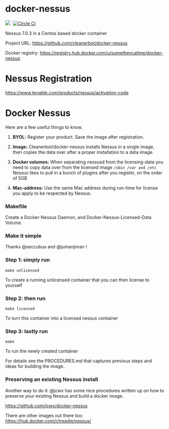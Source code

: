 # docker-nessus
[![](https://badge.imagelayers.io/sometheycallme/docker-nessus.svg)](https://imagelayers.io/?images=cleanerbot/docker-nessus:latest 'View image size and layers')&nbsp;
[![Circle CI](https://circleci.com/gh/cleanerbot/docker-nessus.png?circle-token=5d84cd337864c33f062f57aafd2854771777759d)](https://circleci.com/gh/sometheycallme/docker-nessus/tree/master 'View CI builds')

Nessus 7.0.3 in a Centos based docker container

Project URL: https://github.com/cleanerbot/docker-nessus

Docker registry: https://registry.hub.docker.com/u/sometheycallme/docker-nessus

# Nessus Registration
https://www.tenable.com/products/nessus/activation-code

# Docker Nessus

Here are a few useful things to know.

1) <b>BYOL:</b> Register your product.  Save the image after registration.

2) <b>Image:</b> Cleanerbot/docker-nessus installs Nessus in a single image, then copies the data over after a proper installation to a  data image.

3) <b>Docker volumes:</b> When separating nessusd from the licensing-data you need to copy data over from the licensed image ```/sbin /var and /etc```  Nessus likes to pull in a bunch of plugins after you register, on the order of 5GB

4) <b>Mac-address:</b> Use the same Mac address during run-time for license you apply to be respected by Nessus.


### Makefile

Create a Docker-Nessus Daemon, and Docker-Nessus-Licensed-Data Volume.

### Make it simple

Thanks @seccubus and @jumanjiman !

### Step 1: simply run

```
make unlicensed
```
To create a running unlicensed container that you can then license to yourself


### Step 2: then run
```
make licensed
```
To turn this container into a licensed nessus container


### Step 3: lastly run

```
make
```
To run the newly created container

For details see the PROCEDURES.md that captures previous steps and ideas for building the image.


### Preserving an existing Nessus install

Another way to do it:
@jcwx has some nice procedures written up on how to preserve your existing Nessus and build a docker image.

https://github.com/jcwx/docker-nessus

There are other images out there too:
https://hub.docker.com/r/treadie/nessus/

